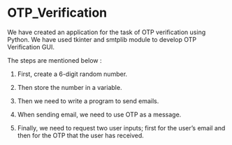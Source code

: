 # OTP_Verification
We have created an application for the task of OTP verification using Python.
We have used tkinter and smtplib module to develop OTP Verification GUI. 

The steps are mentioned below :

1. First, create a 6-digit random number.

2. Then store the number in a variable.

3. Then we need to write a program to send emails.

4. When sending email, we need to use OTP as a message.

5. Finally, we need to request two user inputs; first for
the user’s email and then for the OTP that the user has received.
